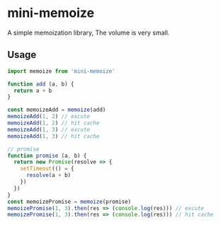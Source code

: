 # mini-memoize

A simple memoization library, The volume is very small.

## Usage

```js
import memoize from 'mini-memoize'

function add (a, b) {
  return a + b
}

const memoizeAdd = memoize(add)
memoizeAdd(1, 2) // excute
memoizeAdd(1, 2) // hit cache
memoizeAdd(1, 3) // excute
memoizeAdd(1, 3) // hit cache

// promise
function promise (a, b) {
  return new Promise(resolve => {
    setTimeout(() = {
      resolve(a + b)
    })
  })
}
const memoizePromise = memoize(promise)
memoizePromise(1, 3).then(res => (console.log(res))) // excute
memoizePromise(1, 3).then(res => (console.log(res))) // hit cache
```
